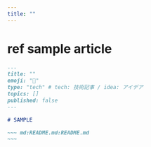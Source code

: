```yaml
---
title: ""
---
```


# ref sample article

```` md:sample_article.md:articles/sample_article.md
---
title: ""
emoji: "🙆"
type: "tech" # tech: 技術記事 / idea: アイデア
topics: []
published: false
---

# SAMPLE

~~~ md:README.md:README.md
~~~

````
